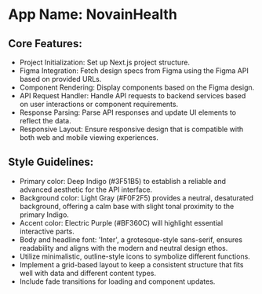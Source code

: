 # **App Name**: NovainHealth

## Core Features:

- Project Initialization: Set up Next.js project structure.
- Figma Integration: Fetch design specs from Figma using the Figma API based on provided URLs.
- Component Rendering: Display components based on the Figma design.
- API Request Handler: Handle API requests to backend services based on user interactions or component requirements.
- Response Parsing: Parse API responses and update UI elements to reflect the data.
- Responsive Layout: Ensure responsive design that is compatible with both web and mobile viewing experiences.

## Style Guidelines:

- Primary color: Deep Indigo (#3F51B5) to establish a reliable and advanced aesthetic for the API interface.
- Background color: Light Gray (#F0F2F5) provides a neutral, desaturated background, offering a calm base with slight tonal proximity to the primary Indigo.
- Accent color: Electric Purple (#BF360C) will highlight essential interactive parts.
- Body and headline font: 'Inter', a grotesque-style sans-serif, ensures readability and aligns with the modern and neutral design ethos.
- Utilize minimalistic, outline-style icons to symbolize different functions.
- Implement a grid-based layout to keep a consistent structure that fits well with data and different content types.
- Include fade transitions for loading and component updates.